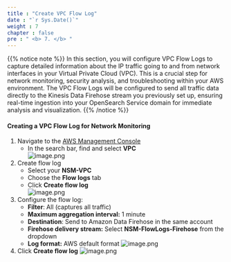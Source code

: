 ```yaml
---
title : "Create VPC Flow Log"
date : "`r Sys.Date()`"
weight : 7
chapter : false
pre : " <b> 7. </b> "
---
```


{{% notice note %}}
In this section, you will configure VPC Flow Logs to capture detailed information about the IP traffic going to and from network interfaces in your Virtual Private Cloud (VPC). This is a crucial step for network monitoring, security analysis, and troubleshooting within your AWS environment. The VPC Flow Logs will be configured to send all traffic data directly to the Kinesis Data Firehose stream you previously set up, ensuring real-time ingestion into your OpenSearch Service domain for immediate analysis and visualization.
{{% /notice %}}

#### Creating a VPC Flow Log for Network Monitoring
1. Navigate to the [AWS Management Console](https://aws.amazon.com/console/)
    - In the search bar, find and select **VPC**    
    ![image.png](../../images/7/image.png)    
2. Create flow log
    - Select your **NSM-VPC**
    - Choose the **Flow logs** tab
    - Click **Create flow log**    
    ![image.png](../../images/7/image%201.png)    
3. Configure the flow log:
    - **Filter**: All (captures all traffic)
    - **Maximum aggregation interval:** 1 minute
    - **Destination**: Send to Amazon Data Firehose in the same account
    - **Firehose delivery stream:** Select **NSM-FlowLogs-Firehose** from the dropdown
    - **Log format:** AWS default format
    ![image.png](../../images/7/image%202.png)    
4. Click **Create flow log**
    ![image.png](../../images/7/image%203.png)